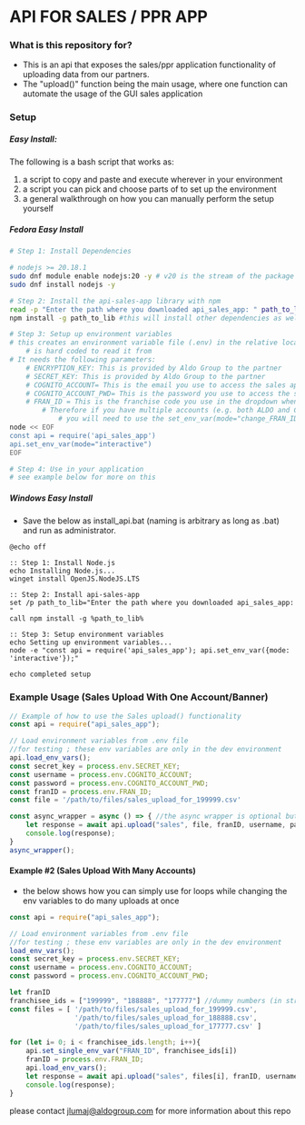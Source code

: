 # API FOR SALES / PPR APP 

### What is this repository for?
- This is an api that exposes the sales/ppr application functionality of uploading data from our partners.
- The "upload()" function being the main usage, where one function can automate the usage of the GUI sales application

### Setup
##### Easy Install:

The following is a bash script that works as:
1. a script to copy and paste and execute wherever in your environment
2. a script you can pick and choose parts of to set up the environment
3. a general walkthrough on how you can manually perform the setup yourself

##### Fedora Easy Install
```bash
# Step 1: Install Dependencies

# nodejs >= 20.18.1
sudo dnf module enable nodejs:20 -y # v20 is the stream of the package we want
sudo dnf install nodejs -y

# Step 2: Install the api-sales-app library with npm
read -p "Enter the path where you downloaded api_sales_app: " path_to_lib
npm install -g path_to_lib #this will install other dependencies as well

# Step 3: Setup up environment variables
# this creates an environment variable file (.env) in the relative location where the library
    # is hard coded to read it from
# It needs the following parameters:
    # ENCRYPTION_KEY: This is provided by Aldo Group to the partner  
    # SECRET_KEY: This is provided by Aldo Group to the partner 
    # COGNITO_ACCOUNT= This is the email you use to access the sales application in the browser
    # COGNITO_ACCOUNT_PWD= This is the password you use to access the sales application in the browser
    # FRAN_ID = This is the franchise code you use in the dropdown when uploading the sales.
        # Therefore if you have multiple accounts (e.g. both ALDO and CIS), 
            # you will need to use the set_env_var(mode="change_FRAN_ID") func within your script
node << EOF
const api = require('api_sales_app')
api.set_env_var(mode="interactive")
EOF

# Step 4: Use in your application
# see example below for more on this
```
##### Windows Easy Install
- Save the below as install_api.bat (naming is arbitrary as long as .bat) and run as administrator.
```batch
@echo off

:: Step 1: Install Node.js
echo Installing Node.js...
winget install OpenJS.NodeJS.LTS

:: Step 2: Install api-sales-app
set /p path_to_lib="Enter the path where you downloaded api_sales_app: "
call npm install -g %path_to_lib%

:: Step 3: Setup environment variables
echo Setting up environment variables...
node -e "const api = require('api_sales_app'); api.set_env_var({mode: 'interactive'});"

echo completed setup
```


### Example Usage (Sales Upload With One Account/Banner)
```javascript
// Example of how to use the Sales upload() functionality
const api = require("api_sales_app");

// Load environment variables from .env file
//for testing ; these env variables are only in the dev environment
api.load_env_vars();
const secret_key = process.env.SECRET_KEY; 
const username = process.env.COGNITO_ACCOUNT;
const password = process.env.COGNITO_ACCOUNT_PWD;
const franID = process.env.FRAN_ID;
const file = '/path/to/files/sales_upload_for_199999.csv'

const async_wrapper = async () => { //the async wrapper is optional but good for debugging 
    let response = await api.upload("sales", file, franID, username, password, secret_key);
    console.log(response);
}
async_wrapper();
```

#### Example #2 (Sales Upload With Many Accounts)
- the below shows how you can simply use for loops while changing the env variables to do many uploads at once
```javascript
const api = require("api_sales_app");

// Load environment variables from .env file
//for testing ; these env variables are only in the dev environment
load_env_vars();
const secret_key = process.env.SECRET_KEY; 
const username = process.env.COGNITO_ACCOUNT;
const password = process.env.COGNITO_ACCOUNT_PWD;

let franID 
franchisee_ids = ["199999", "188888", "177777"] //dummy numbers (in string format)
const files = [ '/path/to/files/sales_upload_for_199999.csv',
                '/path/to/files/sales_upload_for_188888.csv',
                '/path/to/files/sales_upload_for_177777.csv' ]

for (let i= 0; i < franchisee_ids.length; i++){
    api.set_single_env_var("FRAN_ID", franchisee_ids[i])
    franID = process.env.FRAN_ID;
    api.load_env_vars();
    let response = await api.upload("sales", files[i], franID, username, password, secret_key);
    console.log(response);
}

```

please contact jlumaj@aldogroup.com for more information about this repo
